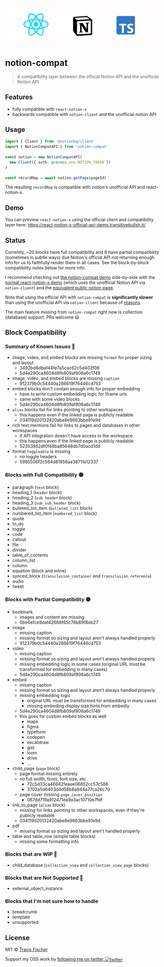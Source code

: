 <p align="center">
  <img alt="React Notion X" src="https://raw.githubusercontent.com/NotionX/react-notion-x/master/media/notion-ts.png" width="689">
</p>

# notion-compat

> A compatibility layer between the official Notion API and the unofficial Notion API

## Features

- fully compatible with `react-notion-x`
- backwards compatible with `notion-client` and the unofficial notion API

## Usage

```ts
import { Client } from '@notionhq/client'
import { NotionCompatAPI } from 'notion-compat'

const notion = new NotionCompatAPI(
  new Client({ auth: process.env.NOTION_TOKEN })
)

const recordMap = await notion.getPage(pageId)
```

The resulting `recordMap` is compatible with notion's unofficial API and react-notion-x.

## Demo

You can preview `react-notion-x` using the official client and compatibility layer here: https://react-notion-x-official-api-demo.transitivebullsh.it/

## Status

Currently, ~20 blocks have full compatibility and 8 have partial compatibility (sometimes in subtle ways) due Notion's official API not returning enough info for us to faithfully render them in all cases. See the block-by-block compatibility notes below for more info.

I recommend checking out [the notion-compat demo](https://react-notion-x-official-api-demo.transitivebullsh.it/) side-by-side with the [normal react-notion-x demo](https://react-notion-x-demo.transitivebullsh.it/) (which uses the unofficial Notion API via `notion-client`) and the [equivalent public notion page](https://transitive-bs.notion.site/Notion-Kit-Test-Suite-067dd719a912471ea9a3ac10710e7fdf).

Note that using the official API with `notion-compat` is **significantly slower** than using the unofficial API via `notion-client` because of [reasons](https://github.com/NotionX/react-notion-x/issues/269#issuecomment-1100648873).

The main feature missing from `notion-compat` right now is collection (database) support. PRs welcome 😃

## Block Compatibility

### Summary of Known Issues 🔴

- image, video, and embed blocks are missing `format` for proper sizing and layout
  - 3492bd6dbaf44fe7a5cac62c5d402f06
  - 5d4e290ca4604d8fb809af806a6c1749
- image, video, and embed blocks are missing `caption`
  - 912379b0c54440a286619f76446cd753
- embed blocks don't contain enough info for proper embedding
  - have to write custom embedding logic for iframe urls
  - same with some video blocks
  - 5d4e290ca4604d8fb809af806a6c1749
- `alias` blocks fail for links pointing to other workspaces
  - this happens even if the linked page is publicly readable
  - 034119d20132420abe8e9863bbe91e9d
- rich text mentions fail for links to pages and databases in other workspaces
  - if API integration doesn't have access to the workspace
  - this happens even if the linked page is publicly readable
  - 52353862df0f48ba85648db7d0acd1dd
- format `toggleable` is missing
  - no toggle headers
  - 5995506f2c564d81956aa38711e12337

### Blocks with Full Compatibility 🟢

- paragraph (`text` block)
- heading_1 (`header` block)
- heading_2 (`sub_header` block)
- heading_3 (`sub_sub_header` block)
- bulleted_list_item (`bulleted_list` block)
- numbered_list_item (`numbered_list` block)
- quote
- to_do
- toggle
- code
- callout
- file
- divider
- table_of_contents
- column_list
- column
- equation (block and inline)
- synced_block (`transclusion_container` and `transclusion_reference`)
- audio
- tweet

### Blocks with Partial Compatibility 🟡

- bookmark
  - images and content are missing
  - 0be6efce9daf42688f65c76b89f8eb27
- image
  - missing caption
  - missing format so sizing and layout aren't always handled properly
  - 912379b0c54440a286619f76446cd753
- video
  - missing caption
  - missing format so sizing and layout aren't always handled properly
  - missing embedding logic in some cases (original URL must be transformed for embedding in many cases)
  - 5d4e290ca4604d8fb809af806a6c1749
- embed
  - missing caption
  - missing format so sizing and layout aren't always handled properly
  - missing embedding logic
    - original URL must be transformed for embedding in many cases
    - missing embeding display size hints from embedly
  - 5d4e290ca4604d8fb809af806a6c1749
  - this goes for custom embed blocks as well
    - maps
    - figma
    - typeform
    - codepen
    - excalidraw
    - gist
    - loom
    - drive
    - ...
- child_page (`page` block)
  - page format missing entirely
  - no full width, fonts, font size, etc
    - 72c5d33ca46642feaee06852cc57c588
    - 3702a5d6403d4d58b8a944a77ca26c70
  - page cover missing `page_cover_position`
    - 067dd719a912471ea9a3ac10710e7fdf
- link_to_page (`alias` block)
  - missing for links pointing to other workspaces, even if they're publicly readable
  - 034119d20132420abe8e9863bbe91e9d
- pdf
  - missing format so sizing and layout aren't handled properly
- table and table_row (simple table blocks)
  - missing some formatting info

### Blocks that are WIP 🚧

- child_database (`collection_view` and `collection_view_page` blocks)

### Blocks that are Not Supported 🔴

- external_object_instance

### Blocks that I'm not sure how to handle

- breadcrumb
- template
- unsupported

## License

MIT © [Travis Fischer](https://transitivebullsh.it)

Support my OSS work by <a href="https://twitter.com/transitive_bs">following me on twitter <img src="https://storage.googleapis.com/saasify-assets/twitter-logo.svg" alt="twitter" height="24px" align="center"></a>
